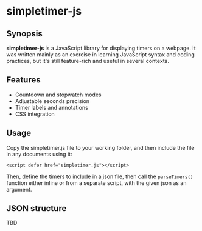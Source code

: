 # simpletimer-js

## Synopsis
**simpletimer-js** is a JavaScript library for displaying timers on a webpage. It was written mainly as an exercise in learning JavaScript syntax and coding practices, but it's still feature-rich and useful in several contexts.

## Features
 - Countdown and stopwatch modes
 - Adjustable seconds precision
 - Timer labels and annotations
 - CSS integration

## Usage
Copy the simpletimer.js file to your working folder, and then include the file in any documents using it:

    <script defer href="simpletimer.js"></script>

Then, define the timers to include in a json file, then call the <code>parseTimers()</code> function either inline or from a separate script, with the given json as an argument.

## JSON structure
TBD